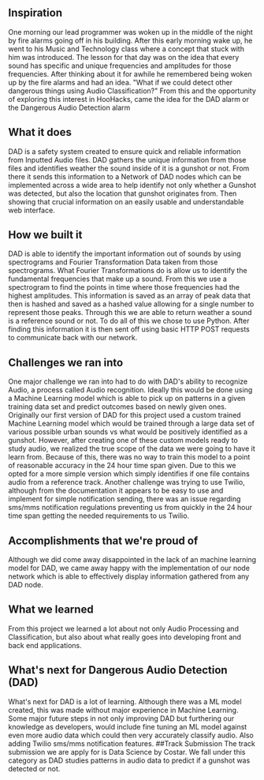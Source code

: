 ## Inspiration
One morning our lead programmer was woken up in the middle of the night by fire alarms going off in his building. After this early morning wake up, he went to his Music and Technology class where a concept that stuck with him was introduced. The lesson for that day was on the idea that every sound has specific and unique frequencies and amplitudes for those frequencies. After thinking about it for awhile he remembered being woken up by the fire alarms and had an idea. "What if we could detect other dangerous things using Audio Classification?" From this and the opportunity of exploring this interest in HooHacks, came the idea for the DAD alarm or the Dangerous Audio Detection alarm
## What it does
DAD is a safety system created to ensure quick and reliable information from Inputted Audio files. DAD gathers the unique information from those files and identifies weather the sound inside of it is a gunshot or not. From there it sends this information to a Network of DAD nodes which can be implemented across a wide area to help identify not only whether a Gunshot was detected, but also the location that gunshot originates from. Then showing that crucial information on an easily usable and understandable web interface.
## How we built it
DAD is able to identify the important information out of sounds by using spectrograms and Fourier Transformation Data taken from those spectrograms. What Fourier Transformations do is allow us to identify the fundamental frequencies that make up a sound. From this we use a spectrogram to find the points in time where those frequencies had the highest amplitudes. This information is saved as an array of peak data that then is hashed and saved as a hashed value allowing for a single number to represent those peaks. Through this we are able to return weather a sound is a reference sound or not. To do all of this we chose to use Python. After finding this information it is then sent off using basic HTTP POST requests to communicate back with our network.
## Challenges we ran into
One major challenge we ran into had to do with DAD's ability to recognize Audio, a process called Audio recognition. Ideally this would be done using a Machine Learning model which is able to pick up on patterns in a given training data set and predict outcomes based on newly given ones. Originally our first version of DAD for this project used a custom trained Machine Learning model which would be trained through a large data set of various possible urban sounds vs what would be positively identified as a gunshot. However, after creating one of these custom models ready to study audio, we realized the true scope of the data we were going to have it learn from. Because of this, there was no way to train this model to a point of reasonable accuracy in the 24 hour time span given. Due to this we opted for a more simple version which simply identifies if one file contains audio from a reference track. Another challenge was trying to use Twilio, although from the documentation it appears to be easy to use and implement for simple notification sending, there was an issue regarding sms/mms notification regulations preventing us from quickly in the 24 hour time span getting the needed requirements to us Twilio. 
## Accomplishments that we're proud of
Although we did come away disappointed in the lack of an machine learning model for DAD, we came away happy with the implementation of our node network which is able to effectively display information gathered from any DAD node.
## What we learned
From this project we learned a lot about not only Audio Processing and Classification, but also about what really goes into developing front and back end applications. 
## What's next for Dangerous Audio Detection (DAD)
What's next for DAD is a lot of learning. Although there was a ML model created, this was made without major experience in Machine Learning. Some major future steps in not only improving DAD but furthering our knowledge as developers, would include fine tuning an ML model against even more audio data which could then very accurately classify audio. Also adding Twilio sms/mms notification features.
##Track Submission
The track submission we are apply for is Data Science by Costar. We fall under this category as DAD studies patterns in audio data to predict if a gunshot was detected or not.
